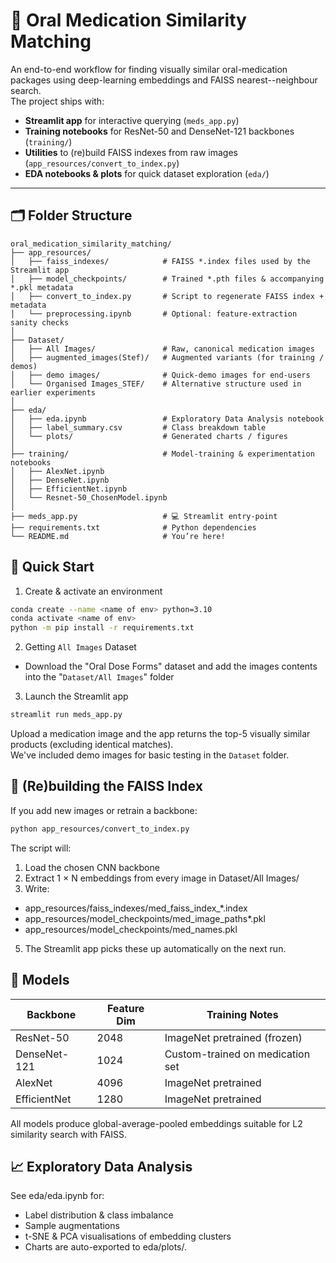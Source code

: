 # 💊 Oral Medication Similarity Matching

An end-to-end workflow for finding visually similar oral-medication packages using deep-learning embeddings and FAISS nearest--neighbour search.  
The project ships with:

* **Streamlit app** for interactive querying (`meds_app.py`)  
* **Training notebooks** for ResNet-50 and DenseNet-121 backbones (`training/`)  
* **Utilities** to (re)build FAISS indexes from raw images (`app_resources/convert_to_index.py`)  
* **EDA notebooks & plots** for quick dataset exploration (`eda/`)

---

## 🗂️ Folder Structure

```text
oral_medication_similarity_matching/
├── app_resources/
│   ├── faiss_indexes/            # FAISS *.index files used by the Streamlit app
│   ├── model_checkpoints/        # Trained *.pth files & accompanying *.pkl metadata
│   ├── convert_to_index.py       # Script to regenerate FAISS index + metadata
│   └── preprocessing.ipynb       # Optional: feature-extraction sanity checks
│
├── Dataset/
│   ├── All Images/               # Raw, canonical medication images
│   ├── augmented_images(Stef)/   # Augmented variants (for training / demos)
│   ├── demo images/              # Quick-demo images for end-users
│   └── Organised Images_STEF/    # Alternative structure used in earlier experiments
│
├── eda/
│   ├── eda.ipynb                 # Exploratory Data Analysis notebook
│   ├── label_summary.csv         # Class breakdown table
│   └── plots/                    # Generated charts / figures
│
├── training/                     # Model-training & experimentation notebooks
│   ├── AlexNet.ipynb
│   ├── DenseNet.ipynb
│   ├── EfficientNet.ipynb
│   └── Resnet-50_ChosenModel.ipynb
│
├── meds_app.py                   # 💻 Streamlit entry-point
├── requirements.txt              # Python dependencies
└── README.md                     # You’re here!
```

## 🚀 Quick Start
1.  Create & activate an environment
```bash
conda create --name <name of env> python=3.10
conda activate <name of env>
python -m pip install -r requirements.txt
```

2. Getting `All Images` Dataset
- Download the "Oral Dose Forms" dataset and add the images contents into the "`Dataset/All Images`" folder

3. Launch the Streamlit app
```bash
streamlit run meds_app.py
```

Upload a medication image and the app returns the top-5 visually similar products (excluding identical matches).
<br>
We've included demo images for basic testing in the `Dataset` folder. 
## 🔧 (Re)building the FAISS Index
If you add new images or retrain a backbone:

```bash
python app_resources/convert_to_index.py
```
The script will:

1. Load the chosen CNN backbone
2. Extract 1 × N embeddings from every image in Dataset/All Images/
3. Write: 
- app_resources/faiss_indexes/med_faiss_index_*.index
- app_resources/model_checkpoints/med_image_paths*.pkl
- app_resources/model_checkpoints/med_names.pkl

5. The Streamlit app picks these up automatically on the next run.

## 🧠 Models

| Backbone      | Feature Dim | Training Notes                          |
|---------------|-------------|------------------------------------------|
| ResNet-50     | 2048        | ImageNet pretrained (frozen)             |
| DenseNet-121  | 1024        | Custom-trained on medication set         |
| AlexNet       | 4096        | ImageNet pretrained                      |
| EfficientNet  | 1280        | ImageNet pretrained                      |

All models produce global-average-pooled embeddings suitable for L2 similarity search with FAISS.


## 📈 Exploratory Data Analysis
See eda/eda.ipynb for:

- Label distribution & class imbalance
- Sample augmentations
- t-SNE & PCA visualisations of embedding clusters
- Charts are auto-exported to eda/plots/.